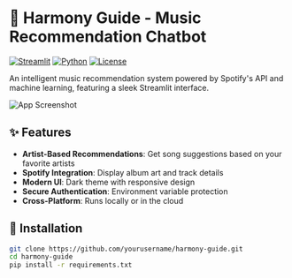 # 🎵 Harmony Guide - Music Recommendation Chatbot

[![Streamlit](https://static.streamlit.io/badges/streamlit_badge_black_white.svg)](https://your-app-url.streamlit.app/)
[![Python](https://img.shields.io/badge/Python-3.8%2B-blue)](https://python.org)
[![License](https://img.shields.io/badge/License-MIT-green)](LICENSE)

An intelligent music recommendation system powered by Spotify's API and machine learning, featuring a sleek Streamlit interface.

![App Screenshot](https://via.placeholder.com/800x400.png?text=Harmony+Guide+Screenshot)

## ✨ Features
- **Artist-Based Recommendations**: Get song suggestions based on your favorite artists
- **Spotify Integration**: Display album art and track details
- **Modern UI**: Dark theme with responsive design
- **Secure Authentication**: Environment variable protection
- **Cross-Platform**: Runs locally or in the cloud

## 🚀 Installation
```bash
git clone https://github.com/yourusername/harmony-guide.git
cd harmony-guide
pip install -r requirements.txt
